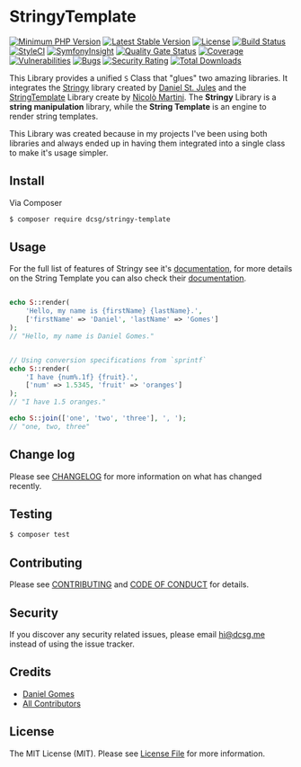 # StringyTemplate


[![Minimum PHP Version](https://img.shields.io/badge/php-%3E%3D7.2-blue.svg)](https://php.net/)
[![Latest Stable Version](https://poser.pugx.org/dcsg/stringy-template/v/stable)](https://packagist.org/packages/dcsg/stringy-template)
[![License](https://poser.pugx.org/dcsg/stringy-template/license)](https://packagist.org/packages/dcsg/stringy-template)
[![Build Status](https://travis-ci.org/dcsg/stringy-template.svg?branch=master)](https://travis-ci.org/dcsg/stringy-template)
[![StyleCI](https://github.styleci.io/repos/174796258/shield?branch=master)](https://github.styleci.io/repos/174796258)
[![SymfonyInsight](https://insight.symfony.com/projects/e339c7bf-3d04-4e29-91e1-58a459525848/mini.svg)](https://insight.symfony.com/projects/e339c7bf-3d04-4e29-91e1-58a459525848)
[![Quality Gate Status](https://sonarcloud.io/api/project_badges/measure?project=dcsg_stringy-template&metric=alert_status)](https://sonarcloud.io/dashboard?id=dcsg_stringy-template)
[![Coverage](https://sonarcloud.io/api/project_badges/measure?project=dcsg_stringy-template&metric=coverage)](https://sonarcloud.io/dashboard?id=dcsg_stringy-template)
[![Vulnerabilities](https://sonarcloud.io/api/project_badges/measure?project=dcsg_stringy-template&metric=vulnerabilities)](https://sonarcloud.io/dashboard?id=dcsg_stringy-template)
[![Bugs](https://sonarcloud.io/api/project_badges/measure?project=dcsg_stringy-template&metric=bugs)](https://sonarcloud.io/dashboard?id=dcsg_stringy-template)
[![Security Rating](https://sonarcloud.io/api/project_badges/measure?project=dcsg_stringy-template&metric=security_rating)](https://sonarcloud.io/dashboard?id=dcsg_stringy-template)
[![Total Downloads](https://poser.pugx.org/dcsg/stringy-template/downloads)](https://packagist.org/packages/dcsg/stringy-template)


This Library provides a unified `S` Class that "glues" two amazing libraries. It integrates the [Stringy][link-stringy] library created by [Daniel St. Jules][link-stringy-author] and the [StringTemplate][link-string-template] Library create by [Nicolò Martini][link-string-template-author].
The **Stringy** Library is a **string manipulation** library, while the **String Template** is an engine to render string templates.

This Library was created because in my projects I've been using both libraries and always ended up in having them integrated into a single class to make it's usage simpler.    

## Install

Via Composer

```bash
$ composer require dcsg/stringy-template
```

## Usage

For the full list of features of Stringy see it's [documentation][link-stringy], for more details on the String Template you can also check their [documentation][link-string-template].

```php

echo S::render(
    'Hello, my name is {firstName} {lastName}.',
    ['firstName' => 'Daniel', 'lastName' => 'Gomes']
); 
// "Hello, my name is Daniel Gomes."


// Using conversion specifications from `sprintf`
echo S::render(
    'I have {num%.1f} {fruit}.',
    ['num' => 1.5345, 'fruit' => 'oranges']
);
// "I have 1.5 oranges."

echo S::join(['one', 'two', 'three'], ', ');
// "one, two, three"
```

## Change log

Please see [CHANGELOG](CHANGELOG.md) for more information on what has changed recently.

## Testing

```bash
$ composer test
```

## Contributing

Please see [CONTRIBUTING](CONTRIBUTING.md) and [CODE OF CONDUCT](CODE_OF_CONDUCT.md) for details.

## Security

If you discover any security related issues, please email hi@dcsg.me instead of using the issue tracker.

## Credits

- [Daniel Gomes][link-author]
- [All Contributors][link-contributors]

## License

The MIT License (MIT). Please see [License File](LICENSE.md) for more information.

[link-author]: https://github.com/dcsg
[link-contributors]: ../../contributors
[link-stringy]: https://github.com/danielstjules/Stringy
[link-stringy-author]: https://github.com/danielstjules
[link-string-template]: https://github.com/nicmart/StringTemplate
[link-string-template-author]: https://github.com/nicmart
